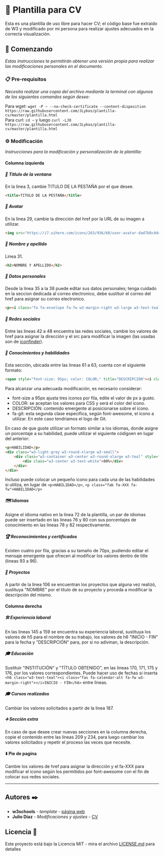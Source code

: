 # 📑 Plantilla para CV #

Esta es una plantilla de uso libre para hacer CV; el código base fue extraido de W3 y modificado por mi persona para realizar ajustes adecuados en la correcta visualización.

## 🚀 Comenzando ##

_Estas instrucciones te permitirán obtener una versión propia para realizar las modificaciones personales en el documento._
  
  
### 📋 Pre-requisitos ###

_Necesita realizar una copia del archivo mediante la terminal con algunos de los siguientes comandos según desee:_

Para wget: `wget -P ~ --no-check-certificate --content-disposition https://raw.githubusercontent.com/JLykos/plantilla-cv/master/plantilla.html`  
Para curl: `cd ~` y luego `curl -LJO https://raw.githubusercontent.com/JLykos/plantilla-cv/master/plantilla.html`
  
  
### ⚙️ Modificación ###

_Instrucciones para la modificación y personalización de la plantilla:_
  
  
#### Columna izquierda ####

##### 📖 Titlulo de la ventana #####

En la linea 3, cambie TITULO DE LA PESTAÑA por el que desee.
```html
<title>TITULO DE LA PESTAÑA</title>
```
  
  
##### 👤 Avatar #####

En la linea 29, cambie la dirección del href por la URL de su imagen a utilizar.
```html
<img src="https://i7.uihere.com/icons/263/936/60/user-avatar-dad7b8c4dcef5018355540aed51e83ea.png" style="width:100%" alt="Avatar">
```
  

##### 👥 Nombre y apellido #####

Linea 31.
```html
<h2>NOMBRE Y APELLIDO</h2>
```

##### 📖 Datos personales #####

Desde la linea 35 a la 38 puede editar sus datos personales; tenga cuidado en la seccion dedicada al correo electronico, debe sustituir el correo del href para asignar su correo electronico.
```html
<p><i class="fa fa-envelope fa-fw w3-margin-right w3-large w3-text-teal"></i><a href="mailto:juliocdiazo41@gmail.com" target="_blank">CORREO@CORREO.COM</a></p>
```

##### 🔗 Redes sociales #####

Entre las lineas 42 a 48 encuentra las redes sociales, cambie los valores de href para asignar la dirección y el src para modificar la imagen (las usadas son de [iconfinder](https://www.iconfinder.com/)).  

##### 🧠 Conocimientos y habilidades #####

Esta sección, ubicada entre las lineas 61 a 63, cuenta con el siguiente formato:
```html
<span style="font-size: 95px; color: COLOR;" title="DESCRIPCIÓN"><i class="fab fa-git fa-fw"></i></span>
```
Para alcanzar una adecuada modificación, es necesario considerar:
* font-size a 95px ajusta tres iconos por fila, edite el valor de px a gusto.
* COLOR: se aceptan los valores para CSS y será el color del icono.
* DESCRIPCIÓN: contenido emergente al posicionarse sobre el icono.
* fa-git: esta segunda clase especifica, según font-awesome, el icono a utilizar. En este caso tendriamos el logo de Git.  
  
En caso de que guste utilizar un formato similar a los idiomas, donde asigne un porcentaje a su habilidad, puede utilizar el siguiente códigoen en lugar del anterior:

```html
<p>HABILIDAD</p>
<div class="w3-light-grey w3-round-xlarge w3-small">
	<div class="w3-container w3-center w3-round-xlarge w3-teal" style="width:80%">
		<div class="w3-center w3-text-white">80%</div>
	</div>
</div>
```
Incluso puede colocar un pequeño icono para cada una de las habilidades si utiliza, en lugar de `<p>HABILIDAD</p>`, `<p class="fab fa-XXX fa-fw">HABILIDAD</p>`

##### 🗺️ Idiomas #####

Asigne el idioma nativo en la linea 72 de la plantilla, un par de idiomas puede ser insertado en las lineas 76 y 80 con sus porcentajes de conocimiento en las lineas 78 y 82 respectivamente.

##### 🏆 Reconocimientos y certificados #####

Existen cuatro por fila, gracias a su tamaño de 70px, pudiendo editar el mensaje emergente que ofrecen al modificar los valores dentro de title (lineas 93 a 96).

##### 📍 Proyectos #####

A partir de la linea 106 se encuentran los proyectos que alguna vez realizó, sustituya "NOMBRE" por el titulo de su proyecto y proceda a modificar la descripción del mismo.

#### Columna derecha ####

##### 🛠️ Experiencia laboral #####

En las lineas 145 a 159 se encuentra su experiencia laboral, sustituya los valores de h5 para el nombre de su trabajo, los valores de h6 "INICIO - FIN" para la fecha y "DESCRIPCIÓN" para, por si no adivinan, la descripción.

##### 🎓 Educación #####

Sustituir "INSTITUCIÓN" y "TÍTULO OBTENIDO", en las lineas 170, 171, 175 y 176, por los valores correspondientes. Puede hacer uso de fechas si inserta `<h6 class="w3-text-teal"><i class="fas fa-calendar-alt fa-fw w3-margin-right"></i>INICIO - FÍN</h6>` entre lineas.

##### 🎓 Cursos realizados #####

Cambiar los valores solicitados a partir de la linea 187.

##### ➕ Sección extra #####

En caso de que desee crear nuevas secciones en la columna derecha, copie el contenido entre las lineas 209 y 234, para luego cambiar los valores solicitados y repetir el proceso las veces que necesite.

#### ⬇️ Pie de pagina ####

Cambie los valores de href para asignar la dirección y el fa-XXX para modificar el icono según los permitidos por font-awesome con el fin de colocar sus redes sociales.

---

## Autores ✒️

* **w3schools** - *template* - [página web](https://www.w3schools.com/)
* **Julio Díaz** - *Modificaciones y ajustes* - [CV](https://jlykos.github.io/plantilla-cv)

## Licencia 📄

Este proyecto está bajo la Licencia MIT - mira el archivo [LICENSE.md](LICENSE.md) para detalles
